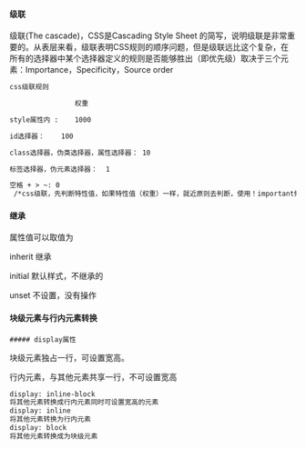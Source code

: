 #### 级联

级联(The cascade)，CSS是Cascading Style Sheet 的简写，说明级联是非常重要的。从表层来看，级联表明CSS规则的顺序问题，但是级联远比这个复杂，在所有的选择器中某个选择器定义的规则是否能够胜出（即优先级）取决于三个元素：Importance，Specificity，Source order

```html
css级联规则

                权重

style属性内 :    1000

id选择器：    100

class选择器，伪类选择器，属性选择器： 10

标签选择器，伪元素选择器：  1

空格 + > ~: 0
 /*css级联，先判断特性值，如果特性值（权重）一样，就近原则去判断，使用！important修饰的最优先*/
```

#### 继承

属性值可以取值为

 inherit   继承

 initial   默认样式，不继承的

 unset   不设置，没有操作



#### 块级元素与行内元素转换 

    ##### display属性

块级元素独占一行，可设置宽高。

行内元素，与其他元素共享一行，不可设置宽高

```html
display: inline-block
将其他元素转换成行内元素同时可设置宽高的元素
display: inline
将其他元素转换为行内元素
display: block
将其他元素转换成为块级元素
```



​                 

